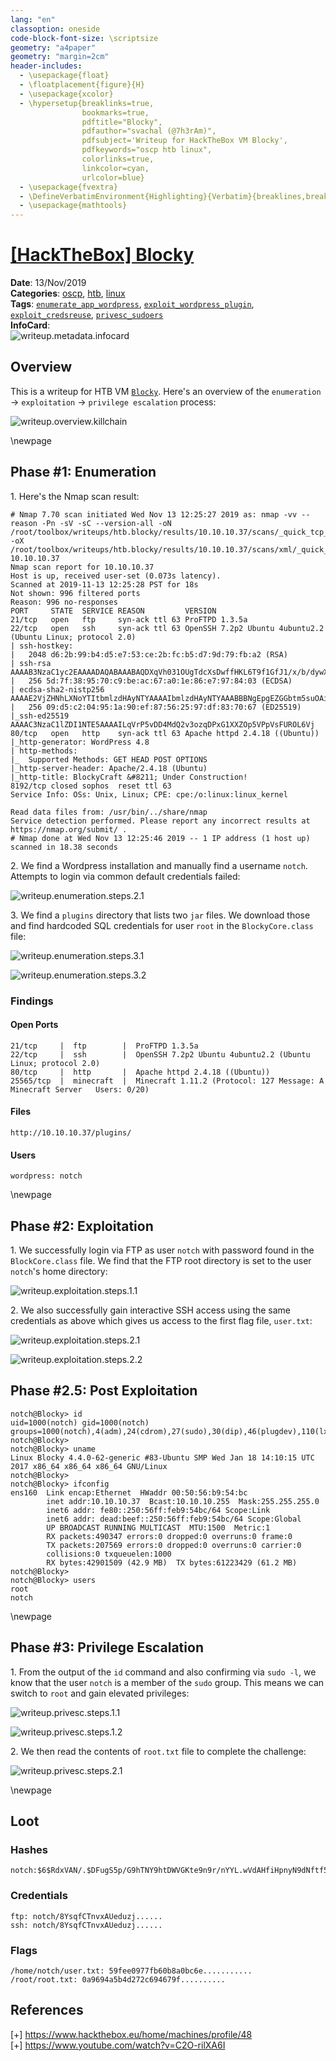 ```yaml
---
lang: "en"
classoption: oneside
code-block-font-size: \scriptsize
geometry: "a4paper"
geometry: "margin=2cm"
header-includes:
  - \usepackage{float}
  - \floatplacement{figure}{H}
  - \usepackage{xcolor}
  - \hypersetup{breaklinks=true,
                bookmarks=true,
                pdftitle="Blocky",
                pdfauthor="svachal (@7h3rAm)",
                pdfsubject='Writeup for HackTheBox VM Blocky',
                pdfkeywords="oscp htb linux",
                colorlinks=true,
                linkcolor=cyan,
                urlcolor=blue}
  - \usepackage{fvextra}
  - \DefineVerbatimEnvironment{Highlighting}{Verbatim}{breaklines,breakanywhere=true,commandchars=\\\{\}}
  - \usepackage{mathtools}
---
```


# [[HackTheBox] Blocky](https://www.hackthebox.eu/home/machines/profile/48)

**Date**: 13/Nov/2019  
**Categories**: [oscp](https://github.com/7h3rAm/writeups/search?q=oscp&unscoped_q=oscp), [htb](https://github.com/7h3rAm/writeups/search?q=htb&unscoped_q=htb), [linux](https://github.com/7h3rAm/writeups/search?q=linux&unscoped_q=linux)  
**Tags**: [`enumerate_app_wordpress`](https://github.com/7h3rAm/writeups#enumerate_app_wordpress), [`exploit_wordpress_plugin`](https://github.com/7h3rAm/writeups#exploit_wordpress_plugin), [`exploit_credsreuse`](https://github.com/7h3rAm/writeups#exploit_credsreuse), [`privesc_sudoers`](https://github.com/7h3rAm/writeups#privesc_sudoers)  
**InfoCard**:  
![writeup.metadata.infocard](./infocard.png)

## Overview
This is a writeup for HTB VM [`Blocky`](https://www.hackthebox.eu/home/machines/profile/48). Here's an overview of the `enumeration` → `exploitation` → `privilege escalation` process:


![writeup.overview.killchain](./killchain.png)


\newpage
## Phase #1: Enumeration
1\. Here's the Nmap scan result:  
``` {.python .numberLines}
# Nmap 7.70 scan initiated Wed Nov 13 12:25:27 2019 as: nmap -vv --reason -Pn -sV -sC --version-all -oN /root/toolbox/writeups/htb.blocky/results/10.10.10.37/scans/_quick_tcp_nmap.txt -oX /root/toolbox/writeups/htb.blocky/results/10.10.10.37/scans/xml/_quick_tcp_nmap.xml 10.10.10.37
Nmap scan report for 10.10.10.37
Host is up, received user-set (0.073s latency).
Scanned at 2019-11-13 12:25:28 PST for 18s
Not shown: 996 filtered ports
Reason: 996 no-responses
PORT     STATE  SERVICE REASON         VERSION
21/tcp   open   ftp     syn-ack ttl 63 ProFTPD 1.3.5a
22/tcp   open   ssh     syn-ack ttl 63 OpenSSH 7.2p2 Ubuntu 4ubuntu2.2 (Ubuntu Linux; protocol 2.0)
| ssh-hostkey:
|   2048 d6:2b:99:b4:d5:e7:53:ce:2b:fc:b5:d7:9d:79:fb:a2 (RSA)
| ssh-rsa AAAAB3NzaC1yc2EAAAADAQABAAABAQDXqVh031OUgTdcXsDwffHKL6T9f1GfJ1/x/b/dywX42sDZ5m1Hz46bKmbnWa0YD3LSRkStJDtyNXptzmEp31Fs2DUndVKui3LCcyKXY6FSVWp9ZDBzlW3aY8qa+y339OS3gp3aq277zYDnnA62U7rIltYp91u5VPBKi3DITVaSgzA8mcpHRr30e3cEGaLCxty58U2/lyCnx3I0Lh5rEbipQ1G7Cr6NMgmGtW6LrlJRQiWA1OK2/tDZbLhwtkjB82pjI/0T2gpA/vlZJH0elbMXW40Et6bOs2oK/V2bVozpoRyoQuts8zcRmCViVs8B3p7T1Qh/Z+7Ki91vgicfy4fl
|   256 5d:7f:38:95:70:c9:be:ac:67:a0:1e:86:e7:97:84:03 (ECDSA)
| ecdsa-sha2-nistp256 AAAAE2VjZHNhLXNoYTItbmlzdHAyNTYAAAAIbmlzdHAyNTYAAABBBNgEpgEZGGbtm5suOAio9ut2hOQYLN39Uhni8i4E/Wdir1gHxDCLMoNPQXDOnEUO1QQVbioUUMgFRAXYLhilNF8=
|   256 09:d5:c2:04:95:1a:90:ef:87:56:25:97:df:83:70:67 (ED25519)
|_ssh-ed25519 AAAAC3NzaC1lZDI1NTE5AAAAILqVrP5vDD4MdQ2v3ozqDPxG1XXZOp5VPpVsFUROL6Vj
80/tcp   open   http    syn-ack ttl 63 Apache httpd 2.4.18 ((Ubuntu))
|_http-generator: WordPress 4.8
| http-methods:
|_  Supported Methods: GET HEAD POST OPTIONS
|_http-server-header: Apache/2.4.18 (Ubuntu)
|_http-title: BlockyCraft &#8211; Under Construction!
8192/tcp closed sophos  reset ttl 63
Service Info: OSs: Unix, Linux; CPE: cpe:/o:linux:linux_kernel

Read data files from: /usr/bin/../share/nmap
Service detection performed. Please report any incorrect results at https://nmap.org/submit/ .
# Nmap done at Wed Nov 13 12:25:46 2019 -- 1 IP address (1 host up) scanned in 18.38 seconds

```

2\. We find a Wordpress installation and manually find a username `notch`. Attempts to login via common default credentials failed:  

![writeup.enumeration.steps.2.1](./screenshot01.png)  

3\. We find a `plugins` directory that lists two `jar` files. We download those and find hardcoded SQL credentials for user `root` in the `BlockyCore.class` file:  

![writeup.enumeration.steps.3.1](./screenshot02.png)  

![writeup.enumeration.steps.3.2](./screenshot03.png)  


### Findings
#### Open Ports
``` {.python .numberLines}
21/tcp     |  ftp        |  ProFTPD 1.3.5a
22/tcp     |  ssh        |  OpenSSH 7.2p2 Ubuntu 4ubuntu2.2 (Ubuntu Linux; protocol 2.0)
80/tcp     |  http       |  Apache httpd 2.4.18 ((Ubuntu))
25565/tcp  |  minecraft  |  Minecraft 1.11.2 (Protocol: 127 Message: A Minecraft Server   Users: 0/20)
```
#### Files
``` {.python .numberLines}
http://10.10.10.37/plugins/
```
#### Users
``` {.python .numberLines}
wordpress: notch
```

\newpage
## Phase #2: Exploitation
1\. We successfully login via FTP as user `notch` with password found in the `BlockCore.class` file. We find that the FTP root directory is set to the user `notch`'s home directory:  

![writeup.exploitation.steps.1.1](./screenshot04.png)  

2\. We also successfully gain interactive SSH access using the same credentials as above which gives us access to the first flag file, `user.txt`:  

![writeup.exploitation.steps.2.1](./screenshot05.png)  

![writeup.exploitation.steps.2.2](./screenshot06.png)  


## Phase #2.5: Post Exploitation
``` {.python .numberLines}
notch@Blocky> id
uid=1000(notch) gid=1000(notch) groups=1000(notch),4(adm),24(cdrom),27(sudo),30(dip),46(plugdev),110(lxd),115(lpadmin),116(sambashare)
notch@Blocky>  
notch@Blocky> uname
Linux Blocky 4.4.0-62-generic #83-Ubuntu SMP Wed Jan 18 14:10:15 UTC 2017 x86_64 x86_64 x86_64 GNU/Linux
notch@Blocky>  
notch@Blocky> ifconfig
ens160  Link encap:Ethernet  HWaddr 00:50:56:b9:54:bc
        inet addr:10.10.10.37  Bcast:10.10.10.255  Mask:255.255.255.0
        inet6 addr: fe80::250:56ff:feb9:54bc/64 Scope:Link
        inet6 addr: dead:beef::250:56ff:feb9:54bc/64 Scope:Global
        UP BROADCAST RUNNING MULTICAST  MTU:1500  Metric:1
        RX packets:490347 errors:0 dropped:0 overruns:0 frame:0
        TX packets:207569 errors:0 dropped:0 overruns:0 carrier:0
        collisions:0 txqueuelen:1000
        RX bytes:42901509 (42.9 MB)  TX bytes:61223429 (61.2 MB)
notch@Blocky>  
notch@Blocky> users
root
notch
```

\newpage
## Phase #3: Privilege Escalation
1\. From the output of the `id` command and also confirming via `sudo -l`, we know that the user `notch` is a member of the `sudo` group. This means we can switch to `root` and gain elevated privileges:  

![writeup.privesc.steps.1.1](./screenshot07.png)  

![writeup.privesc.steps.1.2](./screenshot08.png)  

2\. We then read the contents of `root.txt` file to complete the challenge:  

![writeup.privesc.steps.2.1](./screenshot09.png)  


\newpage

## Loot
### Hashes
``` {.python .numberLines}
notch:$6$RdxVAN/.$DFugS5p/G9hTNY9htDWVGKte9n9r/nYYL.wVdAHfiHpnyN9dNftf5Nt.DkjrUs0PlYNcYZWhh0Vhl/5tl........................
```
### Credentials
``` {.python .numberLines}
ftp: notch/8YsqfCTnvxAUeduzj......
ssh: notch/8YsqfCTnvxAUeduzj......
```
### Flags
``` {.python .numberLines}
/home/notch/user.txt: 59fee0977fb60b8a0bc6e...........
/root/root.txt: 0a9694a5b4d272c694679f..........
```

## References
[+] <https://www.hackthebox.eu/home/machines/profile/48>  
[+] <https://www.youtube.com/watch?v=C2O-rilXA6I>  
